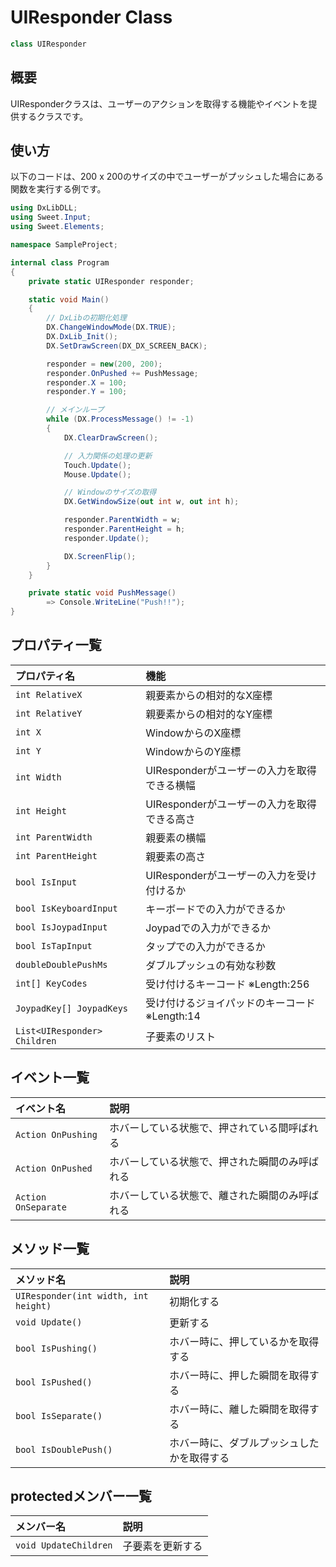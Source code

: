 # UIResponder Class
```cs
class UIResponder
```

## 概要
UIResponderクラスは、ユーザーのアクションを取得する機能やイベントを提供するクラスです。

## 使い方
以下のコードは、200 x 200のサイズの中でユーザーがプッシュした場合にある関数を実行する例です。
```cs
using DxLibDLL;
using Sweet.Input;
using Sweet.Elements;

namespace SampleProject;

internal class Program
{
    private static UIResponder responder;

    static void Main()
    {
        // DxLibの初期化処理
        DX.ChangeWindowMode(DX.TRUE);
        DX.DxLib_Init();
        DX.SetDrawScreen(DX_DX_SCREEN_BACK);

        responder = new(200, 200);
        responder.OnPushed += PushMessage;
        responder.X = 100;
        responder.Y = 100;

        // メインループ
        while (DX.ProcessMessage() != -1)
        {
            DX.ClearDrawScreen();

            // 入力関係の処理の更新
            Touch.Update();
            Mouse.Update();

            // Windowのサイズの取得
            DX.GetWindowSize(out int w, out int h);

            responder.ParentWidth = w;
            responder.ParentHeight = h;
            responder.Update();

            DX.ScreenFlip();
        }
    }

    private static void PushMessage()
        => Console.WriteLine("Push!!");
}
```

## プロパティ一覧
|プロパティ名|機能|
|:---------|:---|
|```int RelativeX```|親要素からの相対的なX座標|
|```int RelativeY```|親要素からの相対的なY座標|
|```int X```|WindowからのX座標|
|```int Y```|WindowからのY座標|
|```int Width```|UIResponderがユーザーの入力を取得できる横幅|
|```int Height```|UIResponderがユーザーの入力を取得できる高さ|
|```int ParentWidth```|親要素の横幅|
|```int ParentHeight```|親要素の高さ|
|```bool IsInput```|UIResponderがユーザーの入力を受け付けるか|
|```bool IsKeyboardInput```|キーボードでの入力ができるか|
|```bool IsJoypadInput```|Joypadでの入力ができるか|
|```bool IsTapInput```|タップでの入力ができるか|
|```doubleDoublePushMs```|ダブルプッシュの有効な秒数|
|```int[] KeyCodes```|受け付けるキーコード ※Length:256|
|```JoypadKey[] JoypadKeys```|受け付けるジョイパッドのキーコード ※Length:14|
|```List<UIResponder> Children```|子要素のリスト|

## イベント一覧
|イベント名|説明|
|:-------|:---|
|```Action OnPushing```|ホバーしている状態で、押されている間呼ばれる|
|```Action OnPushed```|ホバーしている状態で、押された瞬間のみ呼ばれる|
|```Action OnSeparate```|ホバーしている状態で、離された瞬間のみ呼ばれる|

## メソッド一覧
|メソッド名|説明|
|:-------|:---|
|```UIResponder(int width, int height)```|初期化する|
|```void Update()```|更新する|
|```bool IsPushing()```|ホバー時に、押しているかを取得する|
|```bool IsPushed()```|ホバー時に、押した瞬間を取得する|
|```bool IsSeparate()```|ホバー時に、離した瞬間を取得する|
|```bool IsDoublePush()```|ホバー時に、ダブルプッシュしたかを取得する|

## protectedメンバー一覧
|メンバー名|説明|
|:-------|:---|
|```void UpdateChildren```|子要素を更新する|